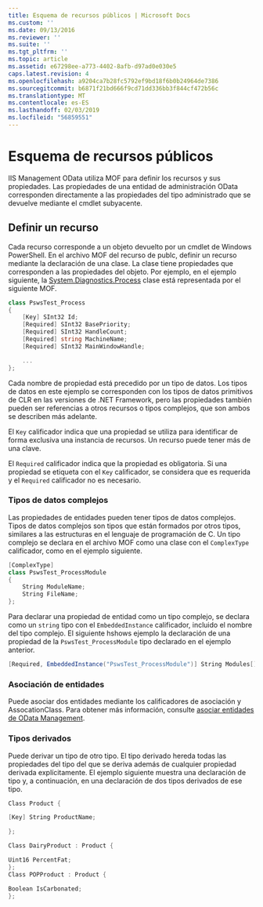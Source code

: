 ```yaml
---
title: Esquema de recursos públicos | Microsoft Docs
ms.custom: ''
ms.date: 09/13/2016
ms.reviewer: ''
ms.suite: ''
ms.tgt_pltfrm: ''
ms.topic: article
ms.assetid: e67298ee-a773-4402-8afb-d97ad0e030e5
caps.latest.revision: 4
ms.openlocfilehash: a9204ca7b28fc5792ef9bd18f6b0b24964de7386
ms.sourcegitcommit: b6871f21bd666f9cd71dd336bb3f844cf472b56c
ms.translationtype: MT
ms.contentlocale: es-ES
ms.lasthandoff: 02/03/2019
ms.locfileid: "56859551"
---
```

# <a name="public-resource-schema"></a>Esquema de recursos públicos

IIS Management OData utiliza MOF para definir los recursos y sus propiedades. Las propiedades de una entidad de administración OData corresponden directamente a las propiedades del tipo administrado que se devuelve mediante el cmdlet subyacente.

## <a name="defining-a-resource"></a>Definir un recurso

Cada recurso corresponde a un objeto devuelto por un cmdlet de Windows PowerShell. En el archivo MOF del recurso de publc, definir un recurso mediante la declaración de una clase. La clase tiene propiedades que corresponden a las propiedades del objeto. Por ejemplo, en el ejemplo siguiente, la [System.Diagnostics.Process](/dotnet/api/System.Diagnostics.Process) clase está representada por el siguiente MOF.

```csharp
class PswsTest_Process
{
    [Key] SInt32 Id;
    [Required] SInt32 BasePriority;
    [Required] SInt32 HandleCount;
    [Required] string MachineName;
    [Required] SInt32 MainWindowHandle;

    ...
};
```

Cada nombre de propiedad está precedido por un tipo de datos. Los tipos de datos en este ejemplo se corresponden con los tipos de datos primitivos de CLR en las versiones de .NET Framework, pero las propiedades también pueden ser referencias a otros recursos o tipos complejos, que son ambos se describen más adelante.

El `Key` calificador indica que una propiedad se utiliza para identificar de forma exclusiva una instancia de recursos. Un recurso puede tener más de una clave.

El `Required` calificador indica que la propiedad es obligatoria. Si una propiedad se etiqueta con el `Key` calificador, se considera que es requerida y el `Required` calificador no es necesario.

### <a name="complex-data-types"></a>Tipos de datos complejos

Las propiedades de entidades pueden tener tipos de datos complejos. Tipos de datos complejos son tipos que están formados por otros tipos, similares a las estructuras en el lenguaje de programación de C. Un tipo complejo se declara en el archivo MOF como una clase con el `ComplexType` calificador, como en el ejemplo siguiente.

```csharp
[ComplexType]
class PswsTest_ProcessModule
{
    String ModuleName;
    String FileName;
};
```

Para declarar una propiedad de entidad como un tipo complejo, se declara como un `string` tipo con el `EmbeddedInstance` calificador, incluido el nombre del tipo complejo. El siguiente hshows ejemplo la declaración de una propiedad de la `PswsTest_ProcessModule` tipo declarado en el ejemplo anterior.

```csharp
[Required, EmbeddedInstance("PswsTest_ProcessModule")] String Modules[];
```

### <a name="associating-entities"></a>Asociación de entidades

Puede asociar dos entidades mediante los calificadores de asociación y AssocationClass. Para obtener más información, consulte [asociar entidades de OData Management](./associating-management-odata-entities.md).

### <a name="derived-types"></a>Tipos derivados

Puede derivar un tipo de otro tipo. El tipo derivado hereda todas las propiedades del tipo del que se deriva además de cualquier propiedad derivada explícitamente. El ejemplo siguiente muestra una declaración de tipo y, a continuación, en una declaración de dos tipos derivados de ese tipo.

```csharp
Class Product {

[Key] String ProductName;

};

Class DairyProduct : Product {

Uint16 PercentFat;
};
Class POPProduct : Product {

Boolean IsCarbonated;
};

```
